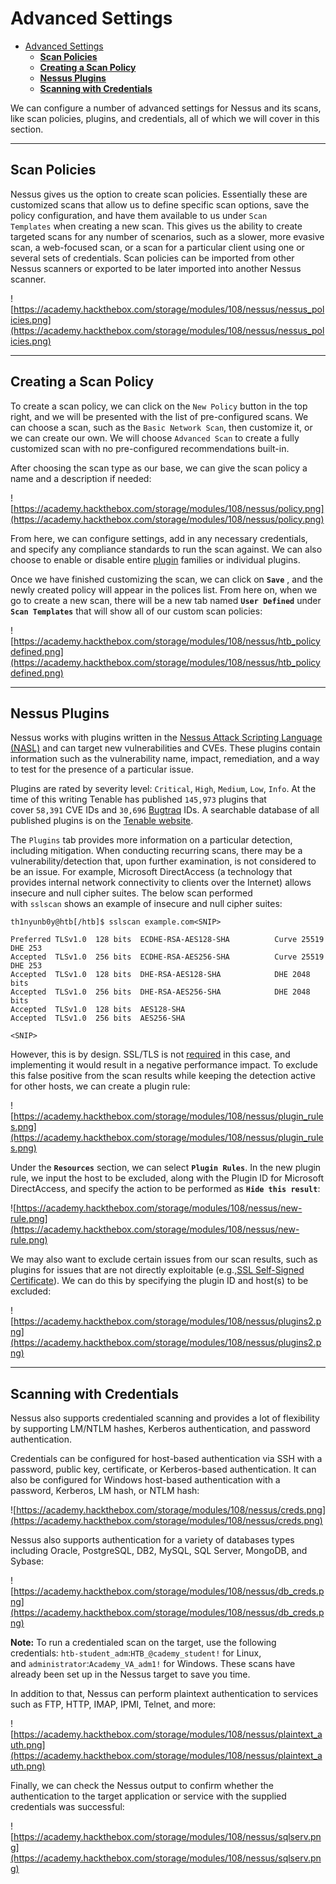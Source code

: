 # Advanced Settings
- [Advanced Settings](#advanced-settings)
  - [**Scan Policies**](#scan-policies)
  - [**Creating a Scan Policy**](#creating-a-scan-policy)
  - [**Nessus Plugins**](#nessus-plugins)
  - [**Scanning with Credentials**](#scanning-with-credentials)

We can configure a number of advanced settings for Nessus and its scans, like scan policies, plugins, and credentials, all of which we will cover in this section.

---

## **Scan Policies**

Nessus gives us the option to create scan policies. Essentially these are customized scans that allow us to define specific scan options, save the policy configuration, and have them available to us under `Scan Templates` when creating a new scan. This gives us the ability to create targeted scans for any number of scenarios, such as a slower, more evasive scan, a web-focused scan, or a scan for a particular client using one or several sets of credentials. Scan policies can be imported from other Nessus scanners or exported to be later imported into another Nessus scanner.

![https://academy.hackthebox.com/storage/modules/108/nessus/nessus_policies.png](https://academy.hackthebox.com/storage/modules/108/nessus/nessus_policies.png)

---

## **Creating a Scan Policy**

To create a scan policy, we can click on the `New Policy` button in the top right, and we will be presented with the list of pre-configured scans. We can choose a scan, such as the `Basic Network Scan`, then customize it, or we can create our own. We will choose `Advanced Scan` to create a fully customized scan with no pre-configured recommendations built-in.

After choosing the scan type as our base, we can give the scan policy a name and a description if needed:

![https://academy.hackthebox.com/storage/modules/108/nessus/policy.png](https://academy.hackthebox.com/storage/modules/108/nessus/policy.png)

From here, we can configure settings, add in any necessary credentials, and specify any compliance standards to run the scan against. We can also choose to enable or disable entire [plugin](https://docs.tenable.com/nessus/Content/Plugins.htm) families or individual plugins.

Once we have finished customizing the scan, we can click on **`Save`** , and the newly created policy will appear in the polices list. From here on, when we go to create a new scan, there will be a new tab named **`User Defined`** under **`Scan Templates`** that will show all of our custom scan policies:

![https://academy.hackthebox.com/storage/modules/108/nessus/htb_policydefined.png](https://academy.hackthebox.com/storage/modules/108/nessus/htb_policydefined.png)

---

## **Nessus Plugins**

Nessus works with plugins written in the [Nessus Attack Scripting Language (NASL)](https://en.wikipedia.org/wiki/Nessus_Attack_Scripting_Language) and can target new vulnerabilities and CVEs. These plugins contain information such as the vulnerability name, impact, remediation, and a way to test for the presence of a particular issue.

Plugins are rated by severity level: `Critical`, `High`, `Medium`, `Low`, `Info`. At the time of this writing Tenable has published `145,973` plugins that cover `58,391` CVE IDs and `30,696` [Bugtraq](https://en.wikipedia.org/wiki/Bugtraq) IDs. A searchable database of all published plugins is on the [Tenable website](https://www.tenable.com/plugins).

The `Plugins` tab provides more information on a particular detection, including mitigation. When conducting recurring scans, there may be a vulnerability/detection that, upon further examination, is not considered to be an issue. For example, Microsoft DirectAccess (a technology that provides internal network connectivity to clients over the Internet) allows insecure and null cipher suites. The below scan performed with `sslscan` shows an example of insecure and null cipher suites:

```
th1nyunb0y@htb[/htb]$ sslscan example.com<SNIP>

Preferred TLSv1.0  128 bits  ECDHE-RSA-AES128-SHA          Curve 25519 DHE 253
Accepted  TLSv1.0  256 bits  ECDHE-RSA-AES256-SHA          Curve 25519 DHE 253
Accepted  TLSv1.0  128 bits  DHE-RSA-AES128-SHA            DHE 2048 bits
Accepted  TLSv1.0  256 bits  DHE-RSA-AES256-SHA            DHE 2048 bits
Accepted  TLSv1.0  128 bits  AES128-SHA
Accepted  TLSv1.0  256 bits  AES256-SHA

<SNIP>
```

However, this is by design. SSL/TLS is not [required](https://directaccess.richardhicks.com/2014/09/23/directaccess-ip-https-ssl-and-tls-insecure-cipher-suites/) in this case, and implementing it would result in a negative performance impact. To exclude this false positive from the scan results while keeping the detection active for other hosts, we can create a plugin rule:

![https://academy.hackthebox.com/storage/modules/108/nessus/plugin_rules.png](https://academy.hackthebox.com/storage/modules/108/nessus/plugin_rules.png)

Under the **`Resources`** section, we can select **`Plugin Rules`**. In the new plugin rule, we input the host to be excluded, along with the Plugin ID for Microsoft DirectAccess, and specify the action to be performed as **`Hide this result`**:

![https://academy.hackthebox.com/storage/modules/108/nessus/new-rule.png](https://academy.hackthebox.com/storage/modules/108/nessus/new-rule.png)

We may also want to exclude certain issues from our scan results, such as plugins for issues that are not directly exploitable (e.g.,[SSL Self-Signed Certificate](https://www.tenable.com/plugins/nessus/57582)). We can do this by specifying the plugin ID and host(s) to be excluded:

![https://academy.hackthebox.com/storage/modules/108/nessus/plugins2.png](https://academy.hackthebox.com/storage/modules/108/nessus/plugins2.png)

---

## **Scanning with Credentials**

Nessus also supports credentialed scanning and provides a lot of flexibility by supporting LM/NTLM hashes, Kerberos authentication, and password authentication.

Credentials can be configured for host-based authentication via SSH with a password, public key, certificate, or Kerberos-based authentication. It can also be configured for Windows host-based authentication with a password, Kerberos, LM hash, or NTLM hash:

![https://academy.hackthebox.com/storage/modules/108/nessus/creds.png](https://academy.hackthebox.com/storage/modules/108/nessus/creds.png)

Nessus also supports authentication for a variety of databases types including Oracle, PostgreSQL, DB2, MySQL, SQL Server, MongoDB, and Sybase:

![https://academy.hackthebox.com/storage/modules/108/nessus/db_creds.png](https://academy.hackthebox.com/storage/modules/108/nessus/db_creds.png)

**Note:** To run a credentialed scan on the target, use the following credentials: `htb-student_adm`:`HTB_@cademy_student!` for Linux, and `administrator`:`Academy_VA_adm1!` for Windows. These scans have already been set up in the Nessus target to save you time.

In addition to that, Nessus can perform plaintext authentication to services such as FTP, HTTP, IMAP, IPMI, Telnet, and more:

![https://academy.hackthebox.com/storage/modules/108/nessus/plaintext_auth.png](https://academy.hackthebox.com/storage/modules/108/nessus/plaintext_auth.png)

Finally, we can check the Nessus output to confirm whether the authentication to the target application or service with the supplied credentials was successful:

![https://academy.hackthebox.com/storage/modules/108/nessus/sqlserv.png](https://academy.hackthebox.com/storage/modules/108/nessus/sqlserv.png)